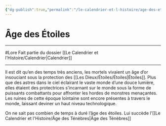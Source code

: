 ```yaml
---
{"dg-publish":true,"permalink":"/le-calendrier-et-l-histoire/age-des-etoiles/"}
---
```


# Âge des Étoiles
---
#Lore 
Fait partie du dossier [[Le Calendrier et l'Histoire/Calendrier\|Calendrier]]

-------
Il est dit qu’en des temps très anciens, les mortels vivaient un âge d’or insouciant sous la protection des [[Les Dieux/Étoiles/Étoiles\|Étoiles]]. Plus que des astres dans le ciel éclairant le vaste monde d’une douce lumière, elles étaient des protectrices s’incarnant sur le monde sous la forme de puissants combattants pour affronter les hordes de monstres menaçantes.
Les ruines de cette époque lointaine sont encore présentes à travers le monde, laissant deviner un haut niveau technologique.

On ne sait pas combien de temps à duré l’âge des étoiles.
Lui succède l'[[Le Calendrier et l'Histoire/Âge des Ténèbres\|Âge des Ténèbres]]